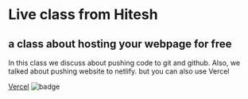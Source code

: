 # Live class from Hitesh

## a class about hosting your webpage for free

In this class we discuss about pushing code to git and github.
Also, we talked about pushing website to netlify. but you can also use Vercel

[Vercel](https://vercel.com)
![badge](https://img.shields.io/badge/Live--class%20-Sunday-green)